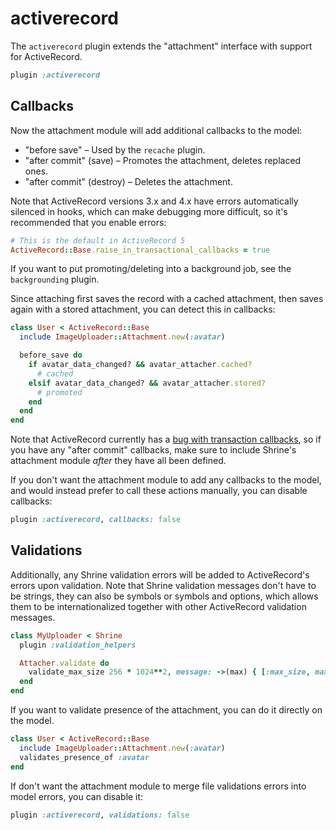# activerecord

The `activerecord` plugin extends the "attachment" interface with support for
ActiveRecord.

```rb
plugin :activerecord
```

## Callbacks

Now the attachment module will add additional callbacks to the model:

* "before save" – Used by the `recache` plugin.
* "after commit" (save) – Promotes the attachment, deletes replaced ones.
* "after commit" (destroy) – Deletes the attachment.

Note that ActiveRecord versions 3.x and 4.x have errors automatically silenced
in hooks, which can make debugging more difficult, so it's recommended that you
enable errors:

```rb
# This is the default in ActiveRecord 5
ActiveRecord::Base.raise_in_transactional_callbacks = true
```

If you want to put promoting/deleting into a background job, see the
`backgrounding` plugin.

Since attaching first saves the record with a cached attachment, then saves
again with a stored attachment, you can detect this in callbacks:

```rb
class User < ActiveRecord::Base
  include ImageUploader::Attachment.new(:avatar)

  before_save do
    if avatar_data_changed? && avatar_attacher.cached?
      # cached
    elsif avatar_data_changed? && avatar_attacher.stored?
      # promoted
    end
  end
end
```

Note that ActiveRecord currently has a [bug with transaction callbacks], so if
you have any "after commit" callbacks, make sure to include Shrine's attachment
module *after* they have all been defined.

If you don't want the attachment module to add any callbacks to the model, and
would instead prefer to call these actions manually, you can disable callbacks:

```rb
plugin :activerecord, callbacks: false
```

## Validations

Additionally, any Shrine validation errors will be added to ActiveRecord's
errors upon validation. Note that Shrine validation messages don't have to be
strings, they can also be symbols or symbols and options, which allows them to
be internationalized together with other ActiveRecord validation messages.

```rb
class MyUploader < Shrine
  plugin :validation_helpers

  Attacher.validate do
    validate_max_size 256 * 1024**2, message: ->(max) { [:max_size, max: max] }
  end
end
```

If you want to validate presence of the attachment, you can do it directly on
the model.

```rb
class User < ActiveRecord::Base
  include ImageUploader::Attachment.new(:avatar)
  validates_presence_of :avatar
end
```

If don't want the attachment module to merge file validations errors into
model errors, you can disable it:

```rb
plugin :activerecord, validations: false
```

[bug with transaction callbacks]: https://github.com/rails/rails/issues/14493
